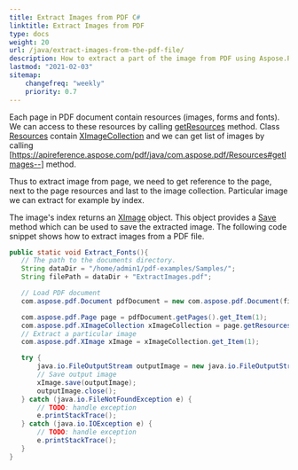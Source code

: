 ```yaml
---
title: Extract Images from PDF C#
linktitle: Extract Images from PDF
type: docs
weight: 20
url: /java/extract-images-from-the-pdf-file/
description: How to extract a part of the image from PDF using Aspose.PDF for Java
lastmod: "2021-02-03"
sitemap:
    changefreq: "weekly"
    priority: 0.7
---
```


Each page in PDF document contain resources (images, forms and fonts). We can access to these resources by calling [getResources](https://apireference.aspose.com/pdf/java/com.aspose.pdf/Page#getResources--) method. Class [Resources](https://apireference.aspose.com/pdf/java/com.aspose.pdf/Resources) contain [XImageCollection](https://apireference.aspose.com/pdf/java/com.aspose.pdf/XImageCollection) and we can get list of images by calling [https://apireference.aspose.com/pdf/java/com.aspose.pdf/Resources#getImages--] method.

Thus to extract image from page, we need to get reference to the page, next to the page resources and last to the image collection.
Particular image we can extract for example by index.

The image's index returns an [XImage](https://apireference.aspose.com/pdf/java/com.aspose.pdf/XImage) object.
This object provides a [Save](https://apireference.aspose.com/pdf/java/com.aspose.pdf/XImage#save-java.io.OutputStream-) method which can be used to save the extracted image. The following code snippet shows how to extract images from a PDF file.

 ```java
 public static void Extract_Fonts(){
    // The path to the documents directory.
    String dataDir = "/home/admin1/pdf-examples/Samples/";
    String filePath = dataDir + "ExtractImages.pdf";

    // Load PDF document
    com.aspose.pdf.Document pdfDocument = new com.aspose.pdf.Document(filePath);

    com.aspose.pdf.Page page = pdfDocument.getPages().get_Item(1);
    com.aspose.pdf.XImageCollection xImageCollection = page.getResources().getImages();
    // Extract a particular image
    com.aspose.pdf.XImage xImage = xImageCollection.get_Item(1);

    try {
        java.io.FileOutputStream outputImage = new java.io.FileOutputStream(dataDir + "output.jpg");
        // Save output image
        xImage.save(outputImage);
        outputImage.close();
    } catch (java.io.FileNotFoundException e) {
        // TODO: handle exception
        e.printStackTrace();
    } catch (java.io.IOException e) {
        // TODO: handle exception
        e.printStackTrace();
    }
}
```
